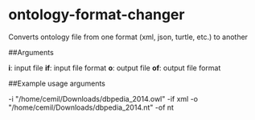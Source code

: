 # ontology-format-changer
Converts ontology file from one format (xml, json, turtle, etc.) to another

##Arguments

**i**: input file
**if**: input file format
**o**: output file
**of**: output file format

##Example usage arguments

-i "/home/cemil/Downloads/dbpedia_2014.owl" -if xml -o "/home/cemil/Downloads/dbpedia_2014.nt" -of nt
